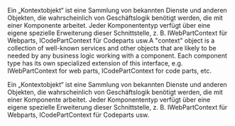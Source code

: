 <span data-ttu-id="3bdb1-p101">Ein „Kontextobjekt“ ist eine Sammlung von bekannten Dienste und anderen Objekten, die wahrscheinlich von Geschäftslogik benötigt werden, die mit einer Komponente arbeitet. Jeder Komponententyp verfügt über eine eigene spezielle Erweiterung dieser Schnittstelle, z. B. IWebPartContext für Webparts, ICodePartContext für Codeparts usw.</span><span class="sxs-lookup"><span data-stu-id="3bdb1-p101">A "context" object is a collection of well-known services and other objects that are likely to be needed by any business logic working with a component. Each component type has its own specialized extension of this interface, e.g. IWebPartContext for web parts, ICodePartContext for code parts, etc.</span></span>

Ein „Kontextobjekt“ ist eine Sammlung von bekannten Dienste und anderen Objekten, die wahrscheinlich von Geschäftslogik benötigt werden, die mit einer Komponente arbeitet. Jeder Komponententyp verfügt über eine eigene spezielle Erweiterung dieser Schnittstelle, z. B. IWebPartContext für Webparts, ICodePartContext für Codeparts usw.

